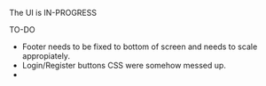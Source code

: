 The UI is IN-PROGRESS

TO-DO
- Footer needs to be fixed to bottom of screen and needs to scale appropiately.
- Login/Register buttons CSS were somehow messed up.
- 
